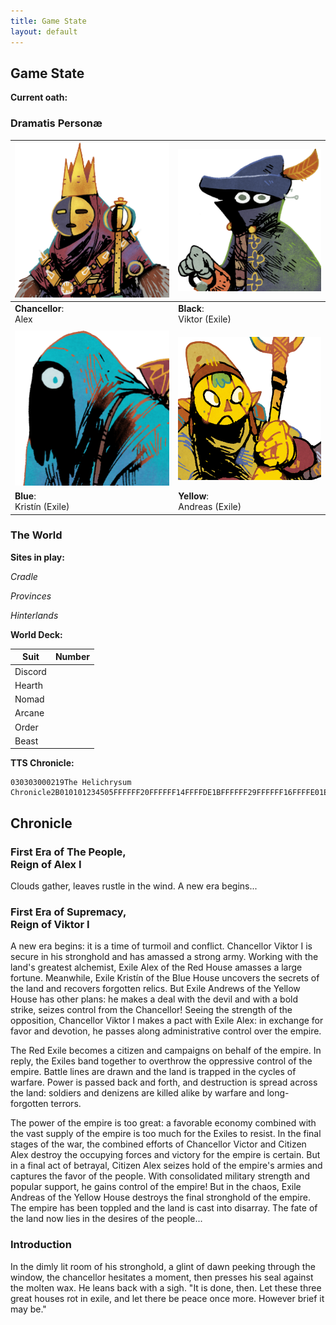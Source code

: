 ```yaml
---
title: Game State
layout: default
---
```


## Game State

**Current oath:**

<span id="oath" />

### Dramatis Personæ

|<img src="assets/images/chancellor-portrait.jpg" class="portrait"/>|<img src="assets/images/black-portrait.png"  class="portrait"/>|
|---|---|
|**Chancellor**: <br />Alex|**Black**: <br />Viktor (Exile)|
| | |
|<img src="assets/images/blue-portrait.png"  class="portrait"/>|<img src="assets/images/yellow-portrait.png" class="portrait"/>|
|**Blue**:<br />Kristín (Exile)| **Yellow**: <br /> Andreas (Exile) |

### The World

**Sites in play:**

_Cradle_
<span id="site1" />
<span id="site2" />

_Provinces_
<span id="site3" />
<span id="site4" />
<span id="site5" />

_Hinterlands_
<span id="site6" />
<span id="site7" />
<span id="site8" />

**World Deck:** 

|Suit|Number|
|---|---|
|<span class="number"/> Discord| <span class="counter" data-imgsrc="assets/images/suit-discord.png" ></span>|
|<span class="number"/> Hearth| <span class="counter" data-imgsrc="assets/images/suit-hearth.png" ></span>|
|<span class="number"/> Nomad| <span class="counter" data-imgsrc="assets/images/suit-nomad.png" ></span>|
|<span class="number"/> Arcane| <span class="counter" data-imgsrc="assets/images/suit-arcane.png" ></span>|
|<span class="number"/> Order| <span class="counter" data-imgsrc="assets/images/suit-order.png" ></span>|
|<span class="number"/> Beast| <span class="counter" data-imgsrc="assets/images/suit-beast.png" ></span>|

**TTS Chronicle:**
```
030303000219The Helichrysum Chronicle2B010101234505FFFFFF20FFFFFF14FFFFDE1BFFFFFF29FFFFFF16FFFFE01EFFFFFF1FFFFFFF3B0624182B0E2629D61ED31D15D51309522F201C3521001FD2D42819C30B1632AD0F342233C125089810010D112C121A0507042314270AB717312D30062A1B2E0C030212E9DBDCEAE8E7E4DFDADDEDE2E6ECE3E5E1EB000105ARman
```

## Chronicle

### First Era of The People, <br/> Reign of Alex I
Clouds gather, leaves rustle in the wind. A new era begins...


### First Era of Supremacy, <br/> Reign of Viktor I
A new era begins: it is a time of turmoil and conflict.
Chancellor Viktor I is secure in his stronghold and has amassed a strong army.
Working with the land's greatest alchemist, Exile Alex of the Red House amasses a large fortune.
Meanwhile, Exile Kristín of the Blue House uncovers the secrets of the land and recovers forgotten relics.
But Exile Andrews of the Yellow House has other plans: he makes a deal with the devil and with a bold strike, seizes control from the Chancellor!
Seeing the strength of the opposition, Chancellor Viktor I makes a pact with Exile Alex: in exchange for favor and devotion, he passes along administrative control over the empire.

The Red Exile becomes a citizen and campaigns on behalf of the empire.
In reply, the Exiles band together to overthrow the oppressive control of the empire.
Battle lines are drawn and the land is trapped in the cycles of warfare.
Power is passed back and forth, and destruction is spread across the land: soldiers and denizens are killed alike by warfare and long-forgotten terrors.

The power of the empire is too great: a favorable economy combined with the vast supply of the empire is too much for the Exiles to resist.
In the final stages of the war, the combined efforts of Chancellor Victor and Citizen Alex destroy the occupying forces and victory for the empire is certain.
But in a final act of betrayal, Citizen Alex seizes hold of the empire's armies and captures the favor of the people.
With consolidated military strength and popular support, he gains control of the empire!
But in the chaos, Exile Andreas of the Yellow House destroys the final stronghold of the empire.
The empire has been toppled and the land is cast into disarray.
The fate of the land now lies in the desires of the people...

### Introduction

In the dimly lit room of his stronghold, a glint of dawn peeking through the window, the chancellor hesitates a moment, then presses his seal against the molten wax.
He leans back with a sigh.
"It is done, then.
Let these three great houses rot in exile, and let there be peace once more.
However brief it may be."
